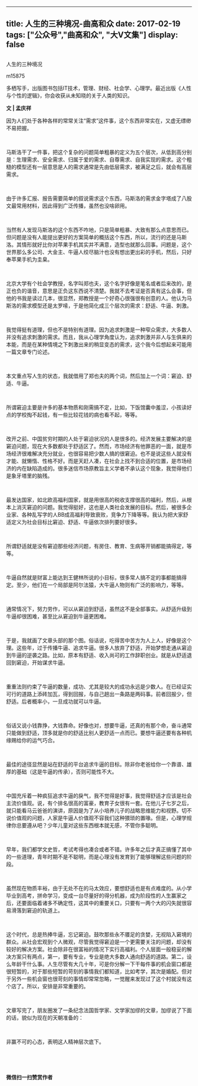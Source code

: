 
---
title:   人生的三种境况-曲高和众
date: 2017-02-19
tags: ["公众号","曲高和众", "大V文集"]
display: false
---


## 



人生的三种境况




m15875




多栖写手，出版图书包括IT技术，管理、财经、社会学、心理学。最近出版《人性与个性的逻辑》，你会收获从未知晓的关于人类的知识。


**文 | 孟庆祥**



因为人们处于各种各样的常常关注“需求”这件事，这个东西非常实在，又虚无缥缈不易把握。

&nbsp;

马斯洛干了一件事，把这个复杂的问题简单粗暴的定义为五个层次，从低到高分别是：生理需求、安全需求、归属于爱的需求、自尊需求、自我实现的需求。这个粗糙的模型还有一层意思是人的需求通常是先由低层需求，被满足之后，就会有高层需求。

&nbsp;

由于许多汇报、报告需要简单的叙说需求这个东西，马斯洛的需求金字塔成了八股文最常用材料，因此得到广泛传播，虽然也没啥卵用。

&nbsp;

当然有人发现马斯洛的这个东西不咋地，只是简单粗暴、大致有那么点意思而已。但问题是没有人能提出更好的方案简单的概括这个东西，所以，流行的还是马斯洛。其情形就好比你对苹果手机其实并不满意，造型也就那么回事。问题是，这个世界那么多公司、大金主、牛逼人绞尽脑汁也没有想出更出彩的手机，然后，只好奉苹果手机为圭臬。

&nbsp;

北京大学有个社会学教授，名字叫郑也夫，这个名字好像是笔名或者后来改的，是正也负的谐音，意思是正负这东西说不清楚。我就不去考证是否真有这么会事，但他的书我是读过几本，很显然，郑教授是一个好奇心很强很有创意的人。他认为马斯洛的需求模型还是太罗嗦，于是他简化成三个层次的需求：舒适、牛逼、刺激。

&nbsp;

我觉得挺有道理，但也不是特别有道理。因为追求刺激是一种窄众需求，大多数人并没有追求刺激的需求。而且，我从心理学角度认为，追求刺激并非人与生俱来的本能，而是在某种情境之下刺激出来的稍显变态的需求，这个我今后想起来可能用一篇文章专门论述。

&nbsp;

本文重点写人生的状态，我就借用了郑也夫的两个词，然后加上一个词：窘迫、舒适、牛逼。

&nbsp;

所谓窘迫主要是许多的基本物质和刚需搞不定，比如，下饭馆囊中羞涩，小孩读好点的学校掏不起钱，有一些比较花钱的病也看不起，等等。

&nbsp;

改开之前、中国贫穷时期的人处于窘迫状况的人是很多的。经济发展主要解决的是窘迫问题，现在大多数都处于舒适区了。然而，市场经济有他罪恶的一面，就是市场经济很难解决充分就业，也很容易把少数人搞的很窘迫。也不是说这些人就没有才能、就懒惰、性格不好。而是天赶人凑，在社会上找不到合适的位置，是市场经济的内在缺陷造成的。很多迷信市场原教旨主义学者不承认这个现象，我觉得他们是象牙塔里的脑残。

&nbsp;

最发达国家，如北欧高福利国家，就是用很高的税收支撑很高的福利，然后，从根本上消灭窘迫的问题。我觉得挺好，这也是人类社会发展的目标。然后，被很多企业家、各种乱写字的人BB成高福利导致衰败，竞争力下降等等。我认为把大家舒适定义为社会目标比窘迫、舒适、牛逼依次排列要好很多。

&nbsp;

所谓舒适就是没有窘迫那些经济问题，有房住、教育、生病等开销都能搞得定，等等。

&nbsp;

牛逼自然就是财富上能达到王健林所说的小目标，很多常人搞不定的事都能搞得定。至少，他们在一个局部是阿尔法猿，大牛逼人物则有广泛的影响力，等等。

&nbsp;

通常情况下，努力劳作，可以从窘迫到舒适，虽然这不是全部事实。从舒适升级到牛逼却很困难，甚至比从窘迫到牛逼更困难。

&nbsp;

于是，我就画了文章头部的那个图。俗话说，吃得苦中苦方为人上人，好像是这个理。这些年，过于传播牛逼、追求牛逼。很多人放弃了舒适，开始梦想走通从窘迫到牛逼的逆袭之路。比如，原本有舒适、收入尚可的工作辞职创业。就是从舒适退回到窘迫，开始谋求牛逼。

&nbsp;

重重法则约束了牛逼的数量，成功、尤其是较大的成功永远是少数人。在已经证实可行的道路上添砖加瓦，得到回报，与自己趟出一条路是两码事。前者回报少，但舒适。后者概率小，一旦成功就可以牛逼。

&nbsp;

俗话又说小钱靠挣，大钱靠命。好像也对，想要牛逼，还真的有那个命，奋斗通常只能做到舒适，顶多就是你的舒适比别人更舒适一点而已。要想牛逼还要有各种机缘赐给你的运气巧合。

&nbsp;

最佳的途径显然是站在舒适的平台追求牛逼的目标。除非你老爸给你一个靠谱、雄厚的基础（这是牛逼的传承），否则可能性不大。

&nbsp;

中国充斥着一种疯狂追求牛逼的戾气，我不觉得是好事，我觉得舒适才应该是社会主流价值观。说，有个排名很高的富豪，教育子女很有一套。在他儿子七岁之后，就只能看马云爸爸的演讲，原因是为了从小培养儿子的战略思维能力和视野。切不说价值观的问题，人家是牛逼人价值观不容我们这种猥琐的置喙。但是，心理学规律你总要遵从吧？少年儿童对这些东西根本就无感，不管你多聪明。

&nbsp;

早年，我们都学文史哲，考试考得也凑合或者不错。许多年之后才真正搞懂了其中的一些道理，青年时期不是不聪明，而是心理没有发育到了能够理解这些问题的阶段。

&nbsp;

虽然现在物质丰裕，由于无处不在的马太效应，要想舒适也是有点难度的。从小学毕业到高考，拼命学习，变成一台尽量好的得分机器，成为阶段性的人生赢家之后，还要面临着诸多不确定性，这其中的重要关口，只要有一两个大的闪失就很容易滑落到窘迫的轨道上。

&nbsp;

这个时代，总是热捧牛逼，忘记窘迫。鼓吹那些永不餍足的贪婪，无视陷入窘境的群众。从社会宏观到个人微观，尽管我觉得窘迫是一个更需要关注的问题，却没有较好的解决方案。社会除非在很富裕的情况下实行高福利。个人层面一般稳妥的解决方案只有两点，第一，要有专业，专业是绝大多数人通向舒适的道路。第二，设么年龄干什么事。人生尽管有大几十年，可是你分解一下干每件事的机会窗口都是很短暂的，对于那些短暂的苛刻的事情我们都知道，比如考学，其次是婚配。但对于另外一些机会窗也很苛刻的事情却常常忽略，一觉醒来发现过了这个村就没有这个店了。所以，安排是非常重要的。

&nbsp;

文章写完了，朋友圈发了一条纪念法国哲学家、文学家加缪的文章，加缪说了下面的话，貌似为现在的天朝准备的：

&nbsp;

非赢不可的心态，表明这人精神层次底下。

&nbsp;

&nbsp;




**微信扫一扫赞赏作者**













